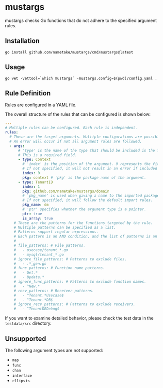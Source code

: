 # mustargs

mustargs checks Go functions that do not adhere to the specified argument rules.

## Installation

```console
go install github.com/nametake/mustargs/cmd/mustargs@latest
```

## Usage

```console
go vet -vettool=`which mustargs` -mustargs.config=$(pwd)/config.yaml .
```

## Rule Definition

Rules are configured in a YAML file.

The overall structure of the rules that can be configured is shown below:

```yaml
---
# Multiple rules can be configured. Each rule is independent.
rules:
  # These are the target arguments. Multiple configurations are possible within each rule.
  # An error will occur if not all argument rules are followed.
  - args:
      # 'type' is the name of the type that should be included in the function's arguments.
      # This is a required field.
      - type: Context
        # 'index' is the position of the argument. 0 represents the first argument of the function.
        # If not specified, it will not result in an error if included anywhere.
        index: 0 
        pkg: context # 'pkg' is the package name of the argument.
      - type: TenantID
        index: 1
        pkg: github.com/nametake/mustargs/domain
        # 'pkg_name' is used when giving a name to the imported package.
        # If not specified, it will follow the default import rules.
        pkg_name: dm
        # 'ptr' specifies whether the argument type is a pointer.
        ptr: true
        is_array: true
    # These are the patterns for the functions targeted by the rule.
    # Multiple patterns can be specified as a list.
    # Patterns support regular expressions.
    # Each pattern is an AND condition, and the list of patterns is an OR condition.
    #
    # file_patterns: # File patterns.
    #   - usecase/tenant_*.go
    #   - mysql/tenant_*.go
    # ignore_file_patterns: # Patterns to exclude files.
    #   - .*_gen.go
    # func_patterns: # Function name patterns.
    #   - Get.*
    #   - Update.*
    # ignore_func_patterns: # Patterns to exclude function names.
    #   - ^New.*
    # recv_patterns: # Receiver patterns.
    #   - ^Tenant.*Usecase$
    #   - ^Tenant.*DB$
    # ignore_recv_patterns: # Patterns to exclude receivers.
    #   - ^TenantDBDebug$
```

If you want to examine detailed behavior, please check the test data in the `testdata/src` directory.

## Unsupported

The following argument types are not supported:

- `map`
- `func`
- `chan`
- `interface`
- `ellipsis`
